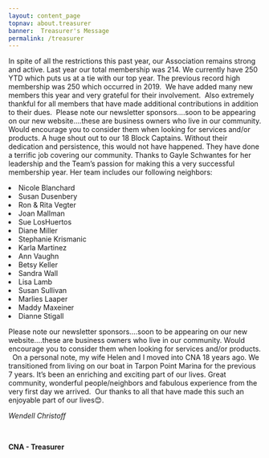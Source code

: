 ```yaml
---
layout: content_page
topnav: about.treasurer
banner:  Treasurer's Message
permalink: /treasurer
---
```



In spite of all the restrictions this past year, our Association remains strong and active. Last year our total membership was 214. We currently have 250 YTD which puts us at a tie with our top year. The previous record high membership was 250 which occurred in 2019.  We have added many new members this year and very grateful for their involvement.  Also extremely thankful for all members that have made additional contributions in addition to their dues.  Please note our newsletter sponsors….soon to be appearing on our new website….these are business owners who live in our community. Would encourage you to consider them when looking for services and/or products. A huge shout out to our 18 Block Captains. Without their dedication and persistence, this would not have happened. They have done a terrific job covering our community. Thanks to Gayle Schwantes for her leadership and the Team’s passion for making this a very successful membership year. Her team includes our following neighbors:  

<p><p>
<bl>
<li>Nicole Blanchard</li>
<li>Susan Dusenbery</li>
<li>Ron & Rita Vegter</li>
<li>Joan Mallman</li>
<li>Sue LosHuertos</li>
<li>Diane Miller</li>
<li>Stephanie Krismanic</li>
<li>Karla Martinez</li>
<li>Ann Vaughn</li>
<li>Betsy Keller</li>
<li>Sandra Wall</li>
<li>Lisa Lamb</li>
<li>Susan Sullivan</li>
<li>Marlies Laaper</li>
<li>Maddy Maxeiner</li>
<li>Dianne Stigall</li>
</bl>

<p><p>

Please note our newsletter sponsors….soon to be appearing on our new website….these are business owners who live in our community. Would encourage you to consider them when looking for services and/or products.
 
On a personal note, my wife Helen and I moved into CNA 18 years ago. We transitioned from living on our boat in Tarpon Point Marina for the previous 7 years. It’s been an enriching and exciting part of our lives.
Great community, wonderful people/neighbors and fabulous experience from the very first day we arrived.  Our thanks to all that have made this such an enjoyable part of our lives😊.  
 

<p>

<i>Wendell Christoff</i>

<br>

<b>CNA - Treasurer</b>
